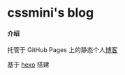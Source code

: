 # cssmini's blog

#### 介绍
托管于 GitHub Pages 上的静态个人[博客](https://cssmini.github.io/cssmini_index)

基于 [hexo](https://hexo.io/zh-cn/) 搭建

